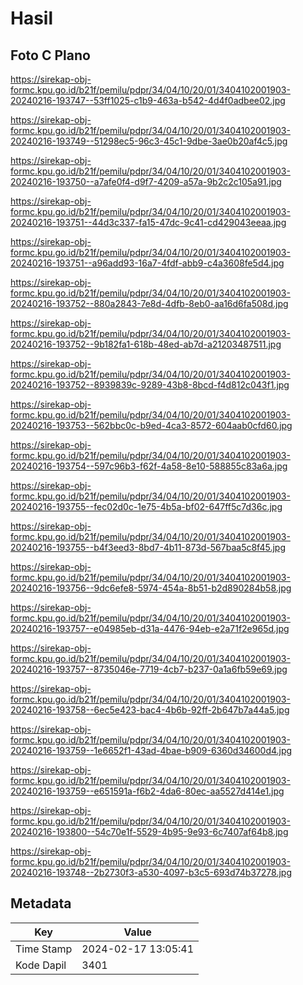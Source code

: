 # Hasil

## Foto C Plano

https://sirekap-obj-formc.kpu.go.id/b21f/pemilu/pdpr/34/04/10/20/01/3404102001903-20240216-193747--53ff1025-c1b9-463a-b542-4d4f0adbee02.jpg

https://sirekap-obj-formc.kpu.go.id/b21f/pemilu/pdpr/34/04/10/20/01/3404102001903-20240216-193749--51298ec5-96c3-45c1-9dbe-3ae0b20af4c5.jpg

https://sirekap-obj-formc.kpu.go.id/b21f/pemilu/pdpr/34/04/10/20/01/3404102001903-20240216-193750--a7afe0f4-d9f7-4209-a57a-9b2c2c105a91.jpg

https://sirekap-obj-formc.kpu.go.id/b21f/pemilu/pdpr/34/04/10/20/01/3404102001903-20240216-193751--44d3c337-fa15-47dc-9c41-cd429043eeaa.jpg

https://sirekap-obj-formc.kpu.go.id/b21f/pemilu/pdpr/34/04/10/20/01/3404102001903-20240216-193751--a96add93-16a7-4fdf-abb9-c4a3608fe5d4.jpg

https://sirekap-obj-formc.kpu.go.id/b21f/pemilu/pdpr/34/04/10/20/01/3404102001903-20240216-193752--880a2843-7e8d-4dfb-8eb0-aa16d6fa508d.jpg

https://sirekap-obj-formc.kpu.go.id/b21f/pemilu/pdpr/34/04/10/20/01/3404102001903-20240216-193752--9b182fa1-618b-48ed-ab7d-a21203487511.jpg

https://sirekap-obj-formc.kpu.go.id/b21f/pemilu/pdpr/34/04/10/20/01/3404102001903-20240216-193752--8939839c-9289-43b8-8bcd-f4d812c043f1.jpg

https://sirekap-obj-formc.kpu.go.id/b21f/pemilu/pdpr/34/04/10/20/01/3404102001903-20240216-193753--562bbc0c-b9ed-4ca3-8572-604aab0cfd60.jpg

https://sirekap-obj-formc.kpu.go.id/b21f/pemilu/pdpr/34/04/10/20/01/3404102001903-20240216-193754--597c96b3-f62f-4a58-8e10-588855c83a6a.jpg

https://sirekap-obj-formc.kpu.go.id/b21f/pemilu/pdpr/34/04/10/20/01/3404102001903-20240216-193755--fec02d0c-1e75-4b5a-bf02-647ff5c7d36c.jpg

https://sirekap-obj-formc.kpu.go.id/b21f/pemilu/pdpr/34/04/10/20/01/3404102001903-20240216-193755--b4f3eed3-8bd7-4b11-873d-567baa5c8f45.jpg

https://sirekap-obj-formc.kpu.go.id/b21f/pemilu/pdpr/34/04/10/20/01/3404102001903-20240216-193756--9dc6efe8-5974-454a-8b51-b2d890284b58.jpg

https://sirekap-obj-formc.kpu.go.id/b21f/pemilu/pdpr/34/04/10/20/01/3404102001903-20240216-193757--e04985eb-d31a-4476-94eb-e2a71f2e965d.jpg

https://sirekap-obj-formc.kpu.go.id/b21f/pemilu/pdpr/34/04/10/20/01/3404102001903-20240216-193757--8735046e-7719-4cb7-b237-0a1a6fb59e69.jpg

https://sirekap-obj-formc.kpu.go.id/b21f/pemilu/pdpr/34/04/10/20/01/3404102001903-20240216-193758--6ec5e423-bac4-4b6b-92ff-2b647b7a44a5.jpg

https://sirekap-obj-formc.kpu.go.id/b21f/pemilu/pdpr/34/04/10/20/01/3404102001903-20240216-193759--1e6652f1-43ad-4bae-b909-6360d34600d4.jpg

https://sirekap-obj-formc.kpu.go.id/b21f/pemilu/pdpr/34/04/10/20/01/3404102001903-20240216-193759--e651591a-f6b2-4da6-80ec-aa5527d414e1.jpg

https://sirekap-obj-formc.kpu.go.id/b21f/pemilu/pdpr/34/04/10/20/01/3404102001903-20240216-193800--54c70e1f-5529-4b95-9e93-6c7407af64b8.jpg

https://sirekap-obj-formc.kpu.go.id/b21f/pemilu/pdpr/34/04/10/20/01/3404102001903-20240216-193748--2b2730f3-a530-4097-b3c5-693d74b37278.jpg


## Metadata

| Key        | Value               |
| ---------- | ------------------- |
| Time Stamp | 2024-02-17 13:05:41 |
| Kode Dapil | 3401                |



